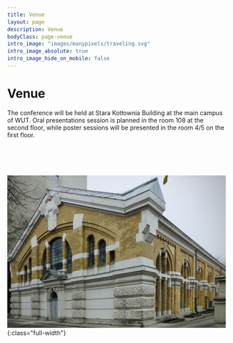 ```yaml
---
title: Venue
layout: page
description: Venue
bodyClass: page-venue
intro_image: "images/manypixels/traveling.svg"
intro_image_absolute: true
intro_image_hide_on_mobile: false
---
```


# Venue 

The conference will be held at Stara Kotłownia Building at the main campus of WUT.
Oral presentations session is planned in the room 108 at the second floor,
while poster sessions will be presented in the room 4/5 on the first floor.
<br/>
<br/>
<br/>
<br/>
<br/>
<br/>
![Stara Kotłownia Building](/images/photos/sk.jpeg){:class="full-width"}
